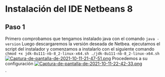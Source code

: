 # Instalación del IDE Netbeans 8
## Paso 1
Primero comprobamos que tengamos instalado java con el comando 
`java -version`
Luego descargaremos la versión deseada de Netbea.
ejecutamos el script del instalador y comenzamos  a instalarlo con el siguiente comando
`chmod +x jdk-8u111-nb-8_2-linux-x64.sh
./jdk-8u111-nb-8_2-linux-x64.sh`
[![Captura-de-pantalla-de-2021-10-11-21-47-51.png](https://i.postimg.cc/CxBVHy7X/Captura-de-pantalla-de-2021-10-11-21-47-51.png)](https://postimg.cc/w1pPgGSQ)
Procedemos a su configuración
[![Captura-de-pantalla-de-2021-10-11-22-42-33.png](https://i.postimg.cc/fW0J8FL4/Captura-de-pantalla-de-2021-10-11-22-42-33.png)](https://postimg.cc/9zCmMLZ1)

`
